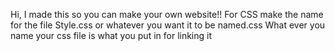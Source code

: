 Hi, I made this so you can make your own website!!
For CSS make the name for the file Style.css or whatever you want it to be named.css
What ever you name your css file is what you put in for linking it
